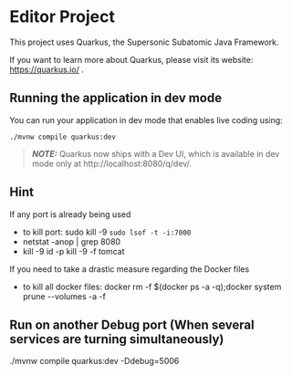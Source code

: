 # Editor Project

This project uses Quarkus, the Supersonic Subatomic Java Framework.

If you want to learn more about Quarkus, please visit its website: https://quarkus.io/ .

## Running the application in dev mode

You can run your application in dev mode that enables live coding using:
```shell script
./mvnw compile quarkus:dev
```

> **_NOTE:_**  Quarkus now ships with a Dev UI, which is available in dev mode only at http://localhost:8080/q/dev/.

## Hint

If any port is already being used

- to kill port: sudo kill -9 `sudo lsof -t -i:7000`
- netstat -anop | grep 8080
- kill -9 id
-p kill -9 -f tomcat

If you need to take a drastic measure regarding the Docker files

- to kill all docker files: docker rm -f $(docker ps -a -q);docker system prune --volumes -a -f

## Run on another Debug port (When several services are turning simultaneously)

./mvnw compile quarkus:dev -Ddebug=5006
